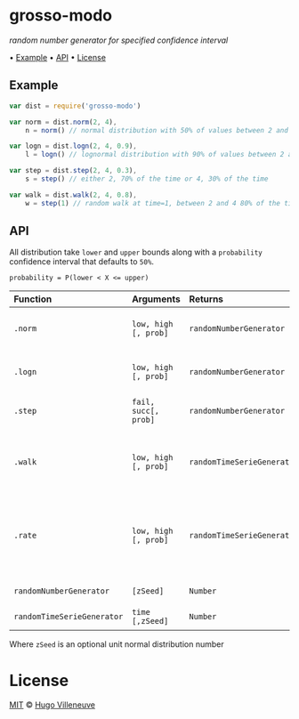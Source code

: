 <!-- markdownlint-disable MD036 MD041 -->

# grosso-modo

*random number generator for specified confidence interval*

• [Example](#example) • [API](#api) • [License](#license)

## Example

```javascript
var dist = require('grosso-modo')

var norm = dist.norm(2, 4),
    n = norm() // normal distribution with 50% of values between 2 and 4

var logn = dist.logn(2, 4, 0.9),
    l = logn() // lognormal distribution with 90% of values between 2 and 4

var step = dist.step(2, 4, 0.3),
    s = step() // either 2, 70% of the time or 4, 30% of the time

var walk = dist.walk(2, 4, 0.8),
    w = step(1) // random walk at time=1, between 2 and 4 80% of the time
```

## API

All distribution take `lower` and `upper` bounds along with a `probability` confidence interval that defaults to `50%`.

`probability = P(lower < X <= upper)`

Function | Arguments            | Returns                    | Notes
:------- | :--------            | :------                    | :----
`.norm`  | `low, high [, prob]` | `randomNumberGenerator`    | Normal distribution `P(L < X < H)`
`.logn`  | `low, high [, prob]` | `randomNumberGenerator`    | LogNormal distribution `P(L < X < H)`
`.step`  | `fail, succ[, prob]` | `randomNumberGenerator`    | Bernouilli trial `P(X == succ)`
`.walk`  | `low, high [, prob]` | `randomTimeSerieGenerator` | Random Walk sum with confidence interval at `time === 1`
`.rate`  | `low, high [, prob]` | `randomTimeSerieGenerator` | Random Walk product with confidence interval at `time === 1`
 | | |
`randomNumberGenerator`    | `[zSeed]`       | `Number` | Random number |
`randomTimeSerieGenerator` | `time [,zSeed]` | `Number` | Random number |

Where `zSeed` is an optional unit normal distribution number


# License

[MIT](http://www.opensource.org/licenses/MIT) © [Hugo Villeneuve](https://github.com/hville)
